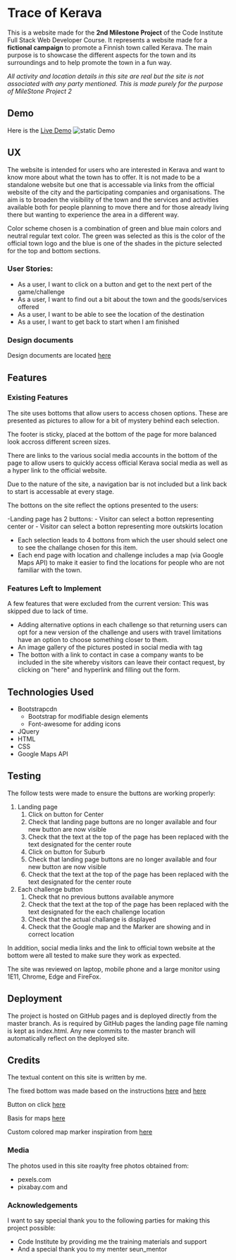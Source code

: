 # Trace of Kerava

This is a website made for the **2nd Milestone Project** of the Code Institute Full Stack Web Developer Course.  It represents a website made for a **fictional campaign** to promote a Finnish town called Kerava. 
The main purpose is to showcase the different aspects for the town and its surroundings and to help promote the town in a fun way.

_All activity and location details in this site are real but the site is not associated with any party mentioned. This is made purely for the purpose of MileStone Project 2_

## Demo

Here is the [Live Demo]()
![static Demo](Documents/Layout/xxx.jpg)

## UX
The website is intended for users who are interested in Kerava and want to know more about what the town has to offer. It is not made to be a standalone website but one that is accessable via links from the official website of the city and the participating companies and organisations.
The aim is to broaden the visibility of the town and the services and activities available both for people planning to move there and for those already living there but wanting to experience the area in a different way.

Color scheme chosen is a combination of green and blue main colors and neutral regular text color.
The green was selected as this is the color of the official town logo and the blue is one of the shades in the picture selected for the top and bottom sections.


### User Stories:

- As a user, I want to click on a button and get to the next pert of the game/challenge
- As a user, I want to find out a bit about the town and the goods/services offered
- As a user, I want to be able to see the location of the destination
- As a user, I want to get back to start when I am finished

### Design documents 

Design documents are located [here](https://github.com/VAhola/xxx)

## Features


### Existing Features

The site uses bottoms that allow users to access chosen options. These are presented as pictures to allow for a bit of mystery behind each selection.

The footer is sticky, placed at the bottom of the page for more balanced look accross different screen sizes.

There are links to the various social media accounts in the bottom of the page to allow users to quickly access official Kerava social media as well as a hyper link to the official website.

Due to the nature of the site, a navigation bar is not included but a link back to start is accessable at every stage.

The bottons on the site reflect the options presented to the users:

-Landing page has 2 buttons:
    - Visitor can select a botton representing center or 
    - Visitor can select a botton representing more outskirts location
- Each selection leads to 4 bottons from which the user should select one to see the challange chosen for this item.
- Each end page with location and challenge includes a map (via Google Maps API) to make it easier to find the locations for people who are not familiar with the town.


### Features Left to Implement

A few features that were excluded from the current version:
 This was skipped due to lack of time.
- Adding alternative options in each challenge so that returning users can opt for a new version of the challenge and users with travel limitations have an option to choose something closer to them.
- An image gallery of the pictures posted in social media with tag
- The botton with a link to contact in case a company wants to be included in the site whereby visitors can leave their contact request, by clicking on "here" and hyperlink and filling out the form.

## Technologies Used
-	Bootstrapcdn
    -	Bootstrap for modifiable design elements
    -   Font-awesome for adding icons
- JQuery
- HTML
- CSS
- Google Maps API

## Testing

The follow tests were made to ensure the buttons are working properly:
1. Landing page
    1. Click on button for Center
	1. Check that landing page buttons are no longer available and four new button are now visible
	1. Check that the text at the top of the page has been replaced with the text designated for the center route
    2. Click on button for Suburb
	1. Check that landing page buttons are no longer available and four new button are now visible
	1. Check that the text at the top of the page has been replaced with the text designated for the center route
2. Each challenge button
	1. Check that no previous buttons available anymore
	1. Check that the text at the top of the page has been replaced with the text designated for the each challenge location
	1. Check that the actual challange is displayed
	1. Check that the Google map and the Marker are showing and in correct location 


In addition, social media links and the link to official town website at the bottom were all tested to make sure they work as expected.

The site was reviewed on laptop, mobile phone and a large monitor using 1E11, Chrome, Edge and FireFox.

## Deployment

The project is hosted on GitHub pages and is deployed directly from the master branch. As is required by GitHub pages the landing page file naming is kept as index.html.
Any new commits to the master branch will automatically reflect on the deployed site.

## Credits

The textual content on this site is written by me.

The fixed bottom was made based on the instructions [here](https://css-tricks.com/couple-takes-sticky-footer/) and [here](https://codepen.io/cbracco/pen/zekgx)


Button on click [here](https://stackoverflow.com/questions/30984557/google-maps-api-loading-map-on-button-click/30984720)

Basis for maps [here](https://www.nicklitten.com/how-to-display-multiple-google-maps-in-html/)

Custom colored map marker inspiration from [here](https://medium.com/free-code-camp/how-to-change-javascript-google-map-marker-color-8a72131d1207)


### Media

The photos used in this site roaylty free photos obtained from:
- pexels.com 
- pixabay.com and 


### Acknowledgements

I want to say special thank you to the following parties for making this project possible:
- Code Institute by providing me the training materials and support
- And a special thank you to my menter seun_mentor